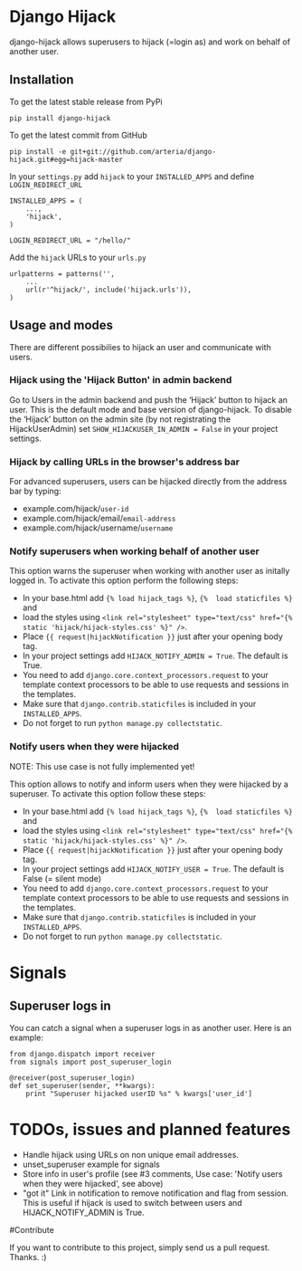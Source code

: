 # Django Hijack

django-hijack allows superusers to hijack (=login as) and work on behalf of another user.

## Installation

To get the latest stable release from PyPi

    pip install django-hijack

To get the latest commit from GitHub

    pip install -e git+git://github.com/arteria/django-hijack.git#egg=hijack-master


In your ``settings.py`` add ``hijack`` to your ``INSTALLED_APPS`` and define ``LOGIN_REDIRECT_URL``

    INSTALLED_APPS = (
        ...,
        'hijack',
    )

    LOGIN_REDIRECT_URL = "/hello/"


Add the ``hijack`` URLs to your ``urls.py``

    urlpatterns = patterns('',
        ...
        url(r'^hijack/', include('hijack.urls')),
    )



## Usage and modes

There are different possibilies to hijack an user and communicate with users.

###  Hijack using the 'Hijack Button' in admin backend
Go to Users in the admin backend and push the ‘Hijack’ button to hijack an user. This is the default mode and base version 
of django-hijack. To disable the ‘Hijack’ button on the admin site (by not registrating the HijackUserAdmin) set ``SHOW_HIJACKUSER_IN_ADMIN = False`` in your project settings.

### Hijack by calling URLs in the browser's address bar
For advanced superusers, users can be hijacked directly from the address bar by typing:

* example.com/hijack/``user-id``
* example.com/hijack/email/``email-address``
* example.com/hijack/username/``username``


### Notify superusers when working behalf of another user
This option warns the superuser when working with another user as initally logged in. To activate this option perform 
the following steps:

* In your base.html add ``{% load hijack_tags %}``, ``{%  load staticfiles %}`` and 
* load the styles using ``<link rel="stylesheet" type="text/css" href="{% static 'hijack/hijack-styles.css' %}" />``.
* Place ``{{ request|hijackNotification }}`` just after your opening body tag.
* In your project settings add ``HIJACK_NOTIFY_ADMIN = True``. The default is True. 
* You need to add ``django.core.context_processors.request`` to your template context processors to be able to use requests and sessions in the templates.
* Make sure that ``django.contrib.staticfiles`` is included in your ``INSTALLED_APPS``. 
* Do not forget to run ``python manage.py collectstatic``.


### Notify users when they were hijacked
NOTE: This use case is not fully implemented yet!

This option allows to notify and inform users when they were hijacked by a superuser. To activate this option 
follow these steps:

* In your base.html add ``{% load hijack_tags %}``, ``{%  load staticfiles %}`` and 
* load the styles using ``<link rel="stylesheet" type="text/css" href="{% static 'hijack/hijack-styles.css' %}" />``.
* Place ``{{ request|hijackNotification }}`` just after your opening body tag.
* In your project settings add ``HIJACK_NOTIFY_USER = True``. The default is False (= silent mode) 
* You need to add ``django.core.context_processors.request`` to your template context processors to be able to use requests and sessions in the templates.
* Make sure that ``django.contrib.staticfiles`` is included in your ``INSTALLED_APPS``. 
* Do not forget to run ``python manage.py collectstatic``.


# Signals

## Superuser logs in
You can catch a signal when a superuser logs in as another user. Here is an example:
 
	from django.dispatch import receiver
	from signals import post_superuser_login
	
    @receiver(post_superuser_login)
    def set_superuser(sender, **kwargs):
		print "Superuser hijacked userID %s" % kwargs['user_id']
        
		
		
		
# TODOs, issues and planned features
* Handle hijack using URLs on non unique email addresses.
* unset_superuser example for signals
* Store info in user's profile (see #3 comments, Use case: 'Notify users when they were hijacked', see above)
* "got it" Link in notification to remove notification and flag from session. This is useful if hijack is used to switch between users and HIJACK_NOTIFY_ADMIN is True.

#Contribute

If you want to contribute to this project, simply send us a pull request. Thanks. :)
 

